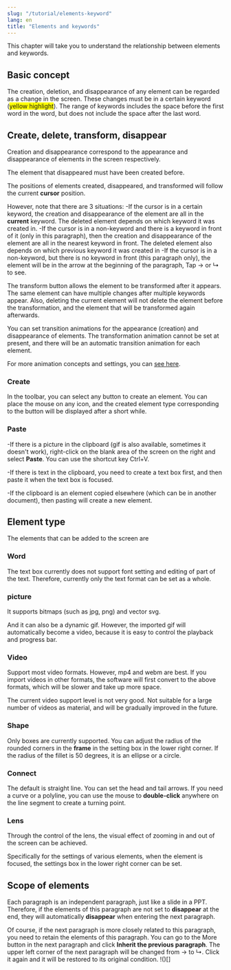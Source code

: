 ```yaml
---
slug: "/tutorial/elements-keyword"
lang: en
title: "Elements and keywords"
---
```



This chapter will take you to understand the relationship between elements and keywords.

## Basic concept
The creation, deletion, and disappearance of any element can be regarded as a change in the screen. These changes must be in a certain keyword (<span style="background: yellow">yellow highlight</span>).
The range of keywords includes the space before the first word in the word, but does not include the space after the last word.

## Create, delete, transform, disappear

Creation and disappearance correspond to the appearance and disappearance of elements in the screen respectively.

The element that disappeared must have been created before.

The positions of elements created, disappeared, and transformed will follow the current **cursor** position.

However, note that there are 3 situations:
-If the cursor is in a certain keyword, the creation and disappearance of the element are all in the **current** keyword.
The deleted element depends on which keyword it was created in.
-If the cursor is in a non-keyword and there is a keyword in front of it (only in this paragraph), then the creation and disappearance of the element are all in the nearest keyword in front.
The deleted element also depends on which previous keyword it was created in
-If the cursor is in a non-keyword, but there is no keyword in front (this paragraph only), the element will be in the arrow at the beginning of the paragraph,
Tap → or ↳ to see.

The transform button allows the element to be transformed after it appears. The same element can have multiple changes after multiple keywords appear.
Also, deleting the current element will not delete the element before the transformation, and the element that will be transformed again afterwards.

You can set transition animations for the appearance (creation) and disappearance of elements.
The transformation animation cannot be set at present, and there will be an automatic transition animation for each element.

For more animation concepts and settings, you can [see here](/tutorial/make-animation).

### Create
In the toolbar, you can select any button to create an element.
You can place the mouse on any icon, and the created element type corresponding to the button will be displayed after a short while.

### Paste
-If there is a picture in the clipboard (gif is also available, sometimes it doesn't work), right-click on the blank area of ​​the screen on the right and select **Paste**.
You can use the shortcut key Ctrl+V.

-If there is text in the clipboard, you need to create a text box first, and then paste it when the text box is focused.

-If the clipboard is an element copied elsewhere (which can be in another document), then pasting will create a new element.

## Element type
The elements that can be added to the screen are

### Word
The text box currently does not support font setting and editing of part of the text. Therefore, currently only the text format can be set as a whole.
### picture
It supports bitmaps (such as jpg, png) and vector svg.

And it can also be a dynamic gif.
However, the imported gif will automatically become a video, because it is easy to control the playback and progress bar.

### Video
Support most video formats. However, mp4 and webm are best.
If you import videos in other formats, the software will first convert to the above formats, which will be slower and take up more space.

The current video support level is not very good. Not suitable for a large number of videos as material, and will be gradually improved in the future.

### Shape
Only boxes are currently supported. You can adjust the radius of the rounded corners in the **frame** in the setting box in the lower right corner. If the radius of the fillet is 50 degrees, it is an ellipse or a circle.
### Connect
The default is straight line. You can set the head and tail arrows.
If you need a curve or a polyline, you can use the mouse to **double-click** anywhere on the line segment to create a turning point.
### Lens
Through the control of the lens, the visual effect of zooming in and out of the screen can be achieved.

Specifically for the settings of various elements, when the element is focused, the settings box in the lower right corner can be set.

## Scope of elements
Each paragraph is an independent paragraph, just like a slide in a PPT.
Therefore, if the elements of this paragraph are not set to **disappear** at the end, they will automatically **disappear** when entering the next paragraph.

Of course, if the next paragraph is more closely related to this paragraph, you need to retain the elements of this paragraph. You can go to the More button in the next paragraph and click **Inherit the previous paragraph**.
The upper left corner of the next paragraph will be changed from → to ↳. Click it again and it will be restored to its original condition.
!()[]

##